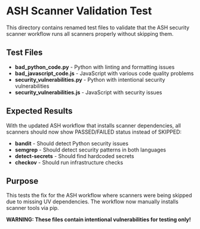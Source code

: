 # ASH Scanner Validation Test

This directory contains renamed test files to validate that the ASH security scanner workflow runs all scanners properly without skipping them.

## Test Files

- **bad_python_code.py** - Python with linting and formatting issues
- **bad_javascript_code.js** - JavaScript with various code quality problems  
- **security_vulnerabilities.py** - Python with intentional security vulnerabilities
- **security_vulnerabilities.js** - JavaScript with security issues

## Expected Results

With the updated ASH workflow that installs scanner dependencies, all scanners should now show PASSED/FAILED status instead of SKIPPED:

- **bandit** - Should detect Python security issues
- **semgrep** - Should detect security patterns in both languages
- **detect-secrets** - Should find hardcoded secrets
- **checkov** - Should run infrastructure checks

## Purpose

This tests the fix for the ASH workflow where scanners were being skipped due to missing UV dependencies. The workflow now manually installs scanner tools via pip.

**WARNING: These files contain intentional vulnerabilities for testing only!**